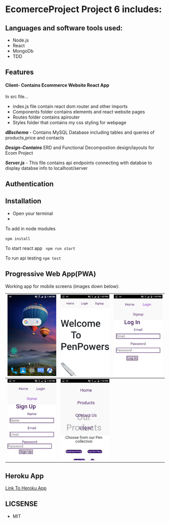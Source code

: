 # EcomerceProject Project 6 includes:

## Languages and software tools used:
 - Node.js
 - React
 - MongoDb
 - TDD
 ## Features
#### Client- Contains Ecommerce Website React App
In src file...
- index.js file contain react dom router and other imports
- Components folder contains elements and react website pages
- Routes folder contains apirouter
- Styles folder that contains my css styling for webpage


**_dBschema_** - Contains MySQL Database including tables and queries of products,price and contacts

**_Design-Contains_** ERD and Functional Decompostion design/layouts for Ecom Project

**_Server.js_** - This file contains api endpoints connecting with databse  to display databse info to localhost/server


## Authentication

## Installation

* Open your terminal
* 
 To add in node modules

  `npm install` 

To start react app
  ` npm run start`

  To run api testing
  `npm test`


 ## Progressive Web App(PWA)
 Working app for mobile screens (images down below):

<img src="client/Screenshot_2019-12-04-13-48-17.png" alt="penpowers home" width="250x">|<img src="client/Screenshot_2019-12-04-13-49-22.png" alt="penpowers home" width="250x"> | <img src="client/Screenshot_2019-12-04-13-49-33.png" alt="penpowers home" width="250x">
--- | --- | ---
 <img src="client/Screenshot_2019-12-04-13-49-39.png" alt="penpowers home" width="250x">| <img src="client/Screenshot_2019-12-04-13-50-47.png" alt="penpowers home" width="250x"> |


## Heroku App

[Link To Heroku App](https://penpowers.herokuapp.com/)



 ## LICSENSE 
 * MIT



   


